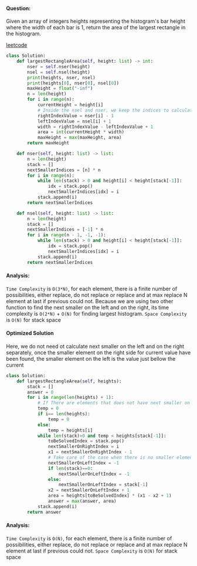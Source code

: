 #### Question:

Given an array of integers heights representing the histogram's bar height where the width of each bar is 1, return the area of the largest rectangle in the histogram.

<a href="https://leetcode.com/problems/largest-rectangle-in-histogram/" target="_blank">leetcode</a>

```py
class Solution:
    def largestRectangleArea(self, height: list) -> int:
        nser = self.nser(height)
        nsel = self.nsel(height)
        print(heights, nser, nsel)
        print(heights[0], nser[0], nsel[0])
        maxHeight = float("-inf")
        n = len(height)
        for i in range(n):
            currentHeight = height[i]
            # Inside the nsel and nser, we keep the indices to calculate the width, just the indices.
            rightIndexValue = nser[i] - 1
            leftIndexValue = nsel[i] + 1
            width = rightIndexValue - leftIndexValue + 1
            area = int(currentHeight * width)
            maxHeight = max(maxHeight, area)
        return maxHeight

    def nser(self, height: list) -> list:
        n = len(height)
        stack = []
        nextSmallerIndices = [n] * n
        for i in range(n):
            while len(stack) > 0 and height[i] < height[stack[-1]]:
                idx = stack.pop()
                nextSmallerIndices[idx] = i
            stack.append(i)
        return nextSmallerIndices

    def nsel(self, height: list) -> list:
        n = len(height)
        stack = []
        nextSmallerIndices = [-1] * n
        for i in range(n - 1, -1, -1):
            while len(stack) > 0 and height[i] < height[stack[-1]]:
                idx = stack.pop()
                nextSmallerIndices[idx] = i
            stack.append(i)
        return nextSmallerIndices
```

#### Analysis:

`Time Complexity` is `O(3*N)`, for each element, there is a finite number of possibilities, either replace, do not replace or replace and at max replace N element at last if previous could not.
Because we are using two other function to find the next smaller on the left and on the right, its time complexity is `O(2*N)` + `O(N)` for finding largest histogram.
`Space Complexity` is `O(N)` for stack space

#### Optimized Solution

Here, we do not need ot calculate next smaller on the left and on the right separately, once the smaller element on the right side for current value have been found, the smaller element on the left is the value just bellow the current

```py
class Solution:
    def largestRectangleArea(self, heights):
        stack = []
        answer = 0
        for i in range(len(heights) + 1):
            # If There are elements that does not have next smaller on right, compare them with zero.
            temp = 0
            if i== len(heights):
                temp = 0
            else:
                temp = heights[i]
            while len(stack)>0 and temp < heights[stack[-1]]:
                toBeSolvedIndex = stack.pop()
                nextSmallerOnRightIndex = i
                x1 = nextSmallerOnRightIndex - 1
                # Take care of the case when there is no smaller elements on left.
                nextSmallerOnLeftIndex = -1
                if len(stack)==0:
                    nextSmallerOnLeftIndex = -1
                else:
                    nextSmallerOnLeftIndex = stack[-1]
                x2 = nextSmallerOnLeftIndex + 1
                area = heights[toBeSolvedIndex] * (x1 - x2 + 1)
                answer = max(answer, area)
            stack.append(i)
        return answer

```

#### Analysis:

`Time Complexity` is `O(N)`, for each element, there is a finite number of possibilities, either replace, do not replace or replace and at max replace N element at last if previous could not.
`Space Complexity` is `O(N)` for stack space
